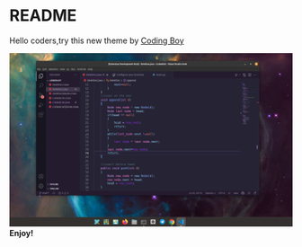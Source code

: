# README
Hello coders,try this new theme by [Coding Boy](https://instagram.com/coding_Boy_)

![screenshot](https://raw.githubusercontent.com/viralvaghela/darkcbtheme/main/darkcbtheme.png)
**Enjoy!**

